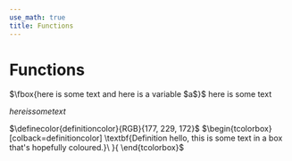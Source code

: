 ```yaml
---
use_math: true
title: Functions
---
```


# Functions

$\fbox{here is some text and here is a variable $a$}$
here is some text

$here is some text$

$\definecolor{definitioncolor}{RGB}{177, 229, 172}$
$\begin{tcolorbox}[colback=definitioncolor]
    \textbf{Definition hello, this is some text in a box that's hopefully coloured.}\\
    }{
 \end{tcolorbox}$
